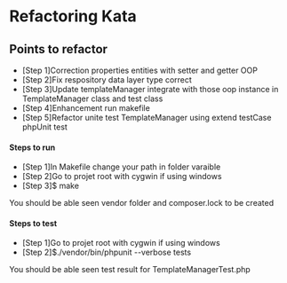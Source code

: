# Refactoring Kata

## Points to refactor

- [Step 1]Correction properties entities with setter and getter OOP
- [Step 2]Fix respository data layer type correct
- [Step 3]Update templateManager integrate with those oop instance in TemplateManager class and test class
- [Step 4]Enhancement run makefile
- [Step 5]Refactor unite test TemplateManager using extend testCase phpUnit test

#### Steps to run

- [Step 1]In Makefile change your path in folder varaible
- [Step 2]Go to projet root with cygwin if using windows
- [Step 3]$ make

You should be able seen vendor folder and composer.lock to be created

#### Steps to test

- [Step 1]Go to projet root with cygwin if using windows
- [Step 2]$./vendor/bin/phpunit --verbose tests

You should be able seen test result for TemplateManagerTest.php